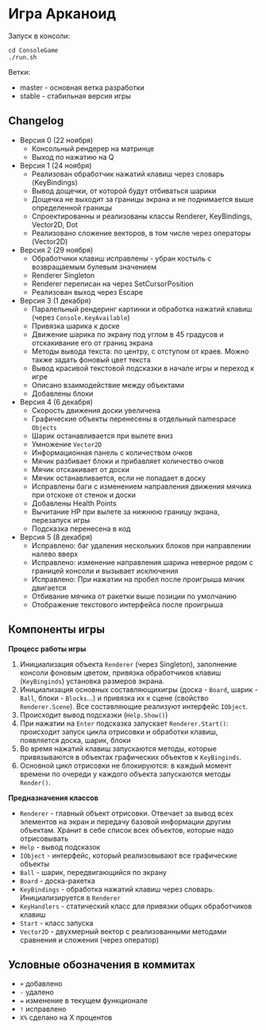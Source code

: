 ﻿# Игра Арканоид

Запуск в консоли: 
```
cd ConsoleGame
./run.sh
```

Ветки:
- master - основная ветка разработки
- stable - стабильная версия игры

## Changelog

- Версия 0 (22 ноября)
    + Консольный рендерер на матринце
    + Выход по нажатию на Q
- Версия 1 (24 ноября)
    + Реализован обработчик нажатий клавиш через словарь (KeyBindings)
    + Вывод дощечки, от которой будут отбиваться шарики
    + Дощечка не выходит за границы экрана и не поднимается выше определенной границы
    + Спроектированны и реализованы классы Renderer, KeyBindings, Vector2D, Dot
    + Реализовано сложение векторов, в том числе через операторы (Vector2D)
- Версия 2 (29 ноября)
    + Обработчики клавиш исправлены - убран костыль с возвращаемым булевым значением
    + Renderer Singleton
    + Renderer переписан на через SetCursorPosition
    + Реализован выход через Escape
- Версия 3 (1 декабря)
    + Паралельный рендеринг картинки и обработка нажатий клавиш (через `Console.KeyAvailable`)
    + Привязка шарика к доске
    + Движение шарика по экрану под углом в 45 градусов и отскакивание его от границ экрана
    + Методы вывода текста: по центру, с отступом от краев. Можно также задать фоновый цвет текста
    + Вывод красивой текстовой подсказки в начале игры и переход к игре
    + Описано взаимодействие между объектами
    + Добавлены блоки
- Версия 4 (6 декабря)
    + Скорость движения доски увеличена
    + Графические объекты перенесены в отдельный namespace `Objects`
    + Шарик останавливается при вылете вниз
    + Умножение `Vector2D`
    + Информационная панель с количеством очков
    + Мячик разбивает блоки и прибавляет количество очков
    + Мячик отскакивает от доски
    + Мячик останавливается, если не попадает в доску
    + Исправлены баги с изменением направления движения мячика при отскоке от стенок и доски
    + Добавлены Health Points
    + Вычитание HP при вылете за нижнюю границу экрана, перезапуск игры
    + Подсказка перенесена в код
- Версия 5 (8 декабря)
    + Исправлено: баг удаления нескольких блоков при направлении налево вверх
    + Исправлено: изменение направления шарика неверное рядом с границей консоли и вызывает исключения
    + Исправлено: При нажатии на пробел после проигрыша мячик двигается
    + Отбивание мячика от ракетки выше позиции по умолчанию
    + Отображение текстового интерфейса после проигрыша

## Компоненты игры

**Процесс работы игры**

1. Инициализация объекта `Renderer` (через Singleton), заполнение консоли фоновым цветом, привязка обработчиков клавиш (`KeyBinginds`) установка размеров экрана.
2. Инициализация основных составляющихигры (доска - `Board`, шарик - `Ball`, блоки - `Blocks`...) и привязка их к сцене (свойство `Renderer.Scene`). Все составляющие реализуют интерфейс `IObject`.
3. Происходит вывод подсказки (`Help.Show()`)
4. При нажатии на `Enter` подсказка запускает `Renderer.Start()`: происходит запуск цикла отрисовки и обработки клавиш, появляется доска, шарик, блоки
5. Во время нажатий клавиш запускаются методы, которые привязываются в объектах графических объектов к `KeyBinginds`. 
6. Основной цикл отрисовки не блокируются: в каждый момент времени по очереди у каждого объекта запускаются методы `Render()`.

**Предназначения классов**

- `Renderer` - главный объект отрисовки. Отвечает за вывод всех элементов на экран и передачу базовой информации другим объектам. Хранит в себе список всех объектов, которые надо отрисовывать
- `Help` - вывод подсказок
- `IObject` - интерфейс, который реализовывают все графические объекты
- `Ball` - шарик, передвигающийся по экрану
- `Board` - доска-ракетка
- `KeyBindings` - обработка нажатий клавиш через словарь. Инициализируется в `Renderer`
- `KeyHandlers` - статический класс для привязки общих обработчиков клавиш
- `Start` - класс запуска
- `Vector2D` - двухмерный вектор с реализованными методами сравнения и сложения (через оператор)

## Условные обозначения в коммитах
- `+` добавлено
- `-` удалено
- `=` изменение в текущем функционале
- `!` исправлено
- `Х%` сделано на Х процентов